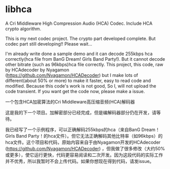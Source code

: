 # libhca
A Cri Middleware High Compression Audio (HCA) Codec. Include HCA crypto algorithm.

This is my next codec project.  The crypto part developed complete. But codec part still developing!! Please wait...

I'm already write done a sample demo and it can decode 255kbps hca correctly(hca file from BanG Dream! Girls Band Party!). But it cannot decode other bitrate (such as 96kbps)hca file correctly. This project, this code, raw by HCAdecoder by Nyagamon (https://github.com/Nyagamon/HCADecoder) but I make lots of different(about 50% or more) to make it faster, easy to read code and modified. Because this code's work is not good, So I, will not upload the code transient. If you want get the code now, please make a issue.

一个包含HCA加密算法的Cri Middleware高压缩音频(HCA)解码器

这是我的下一个项目。加解密部分已经完成，但是编解码器部分仍在开发，请等待。

我已经写了一个示例程序，可以正确解码255kbps的hca（来自BanG Dream！Girls Band Party！的hca文件）。但它无法正确解码其他比特率（如96kbps）的hca文件。这个项目和代码，原始内容来自于由Nyagamon开发的HCAdecoder (https://github.com/Nyagamon/HCADecoder) ，但我做了很多修改（大约50%或更多），使它运行更快，代码更容易阅读和二次开发。因为这段代码的实际工作并不优秀，所以我暂时不会上传代码。如果你想现在得到代码，请发issue。
